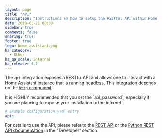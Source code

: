 ```yaml
---
layout: page
title: "API"
description: "Instructions on how to setup the RESTful API within Home Assistant."
date: 2018-01-21 08:00
sidebar: true
comments: false
sharing: true
footer: true
logo: home-assistant.png
ha_category:
  - Other
ha_qa_scale: internal
ha_release: 0.7
---
```


The `api` integration exposes a RESTful API and allows one to interact with a Home Assistant instance that is running headless. This integration depends on the [`http` component](/components/http/).

<p class='note warning'>
It is HIGHLY recommended that you set the `api_password`, especially if you are planning to expose your installation to the internet.
</p>

```yaml
# Example configuration.yaml entry
api:
```

For details to use the API, please refer to the [REST API](/developers/rest_api/) or the [Python REST API documentation](/developers/python_api/) in the "Developer" section.
